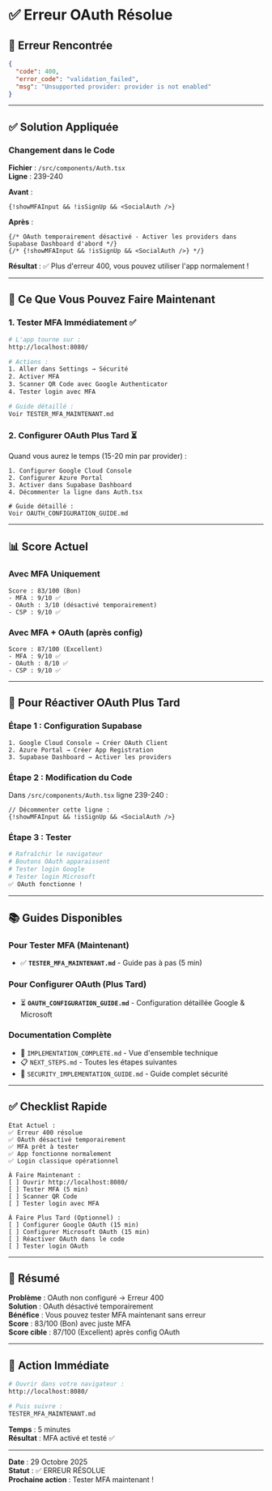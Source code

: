 # ✅ Erreur OAuth Résolue

## 🚨 Erreur Rencontrée

```json
{
  "code": 400,
  "error_code": "validation_failed",
  "msg": "Unsupported provider: provider is not enabled"
}
```

---

## ✅ Solution Appliquée

### **Changement dans le Code**

**Fichier** : `/src/components/Auth.tsx`  
**Ligne** : 239-240

**Avant** :
```tsx
{!showMFAInput && !isSignUp && <SocialAuth />}
```

**Après** :
```tsx
{/* OAuth temporairement désactivé - Activer les providers dans Supabase Dashboard d'abord */}
{/* {!showMFAInput && !isSignUp && <SocialAuth />} */}
```

**Résultat** : ✅ Plus d'erreur 400, vous pouvez utiliser l'app normalement !

---

## 🎯 Ce Que Vous Pouvez Faire Maintenant

### **1. Tester MFA Immédiatement ✅**

```bash
# L'app tourne sur :
http://localhost:8080/

# Actions :
1. Aller dans Settings → Sécurité
2. Activer MFA
3. Scanner QR Code avec Google Authenticator
4. Tester login avec MFA

# Guide détaillé :
Voir TESTER_MFA_MAINTENANT.md
```

### **2. Configurer OAuth Plus Tard ⏳**

Quand vous aurez le temps (15-20 min par provider) :

```
1. Configurer Google Cloud Console
2. Configurer Azure Portal
3. Activer dans Supabase Dashboard
4. Décommenter la ligne dans Auth.tsx

# Guide détaillé :
Voir OAUTH_CONFIGURATION_GUIDE.md
```

---

## 📊 Score Actuel

### **Avec MFA Uniquement**
```
Score : 83/100 (Bon)
- MFA : 9/10 ✅
- OAuth : 3/10 (désactivé temporairement)
- CSP : 9/10 ✅
```

### **Avec MFA + OAuth (après config)**
```
Score : 87/100 (Excellent)
- MFA : 9/10 ✅
- OAuth : 8/10 ✅
- CSP : 9/10 ✅
```

---

## 🔄 Pour Réactiver OAuth Plus Tard

### **Étape 1 : Configuration Supabase**

```
1. Google Cloud Console → Créer OAuth Client
2. Azure Portal → Créer App Registration
3. Supabase Dashboard → Activer les providers
```

### **Étape 2 : Modification du Code**

Dans `/src/components/Auth.tsx` ligne 239-240 :

```tsx
// Décommenter cette ligne :
{!showMFAInput && !isSignUp && <SocialAuth />}
```

### **Étape 3 : Tester**

```bash
# Rafraîchir le navigateur
# Boutons OAuth apparaissent
# Tester login Google
# Tester login Microsoft
✅ OAuth fonctionne !
```

---

## 📚 Guides Disponibles

### **Pour Tester MFA (Maintenant)**
- ✅ **`TESTER_MFA_MAINTENANT.md`** - Guide pas à pas (5 min)

### **Pour Configurer OAuth (Plus Tard)**
- ⏳ **`OAUTH_CONFIGURATION_GUIDE.md`** - Configuration détaillée Google & Microsoft

### **Documentation Complète**
- 📖 `IMPLEMENTATION_COMPLETE.md` - Vue d'ensemble technique
- 📋 `NEXT_STEPS.md` - Toutes les étapes suivantes
- 🔐 `SECURITY_IMPLEMENTATION_GUIDE.md` - Guide complet sécurité

---

## ✅ Checklist Rapide

```
État Actuel :
✅ Erreur 400 résolue
✅ OAuth désactivé temporairement
✅ MFA prêt à tester
✅ App fonctionne normalement
✅ Login classique opérationnel

À Faire Maintenant :
[ ] Ouvrir http://localhost:8080/
[ ] Tester MFA (5 min)
[ ] Scanner QR Code
[ ] Tester login avec MFA

À Faire Plus Tard (Optionnel) :
[ ] Configurer Google OAuth (15 min)
[ ] Configurer Microsoft OAuth (15 min)
[ ] Réactiver OAuth dans le code
[ ] Tester login OAuth
```

---

## 🎉 Résumé

**Problème** : OAuth non configuré → Erreur 400  
**Solution** : OAuth désactivé temporairement  
**Bénéfice** : Vous pouvez tester MFA maintenant sans erreur  
**Score** : 83/100 (Bon) avec juste MFA  
**Score cible** : 87/100 (Excellent) après config OAuth  

---

## 🚀 Action Immédiate

```bash
# Ouvrir dans votre navigateur :
http://localhost:8080/

# Puis suivre :
TESTER_MFA_MAINTENANT.md
```

**Temps** : 5 minutes  
**Résultat** : MFA activé et testé ✅

---

**Date** : 29 Octobre 2025  
**Statut** : ✅ ERREUR RÉSOLUE  
**Prochaine action** : Tester MFA maintenant !
